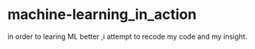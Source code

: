 # machine-learning_in_action
in order to learing ML better ,i attempt to recode my code and my insight.
